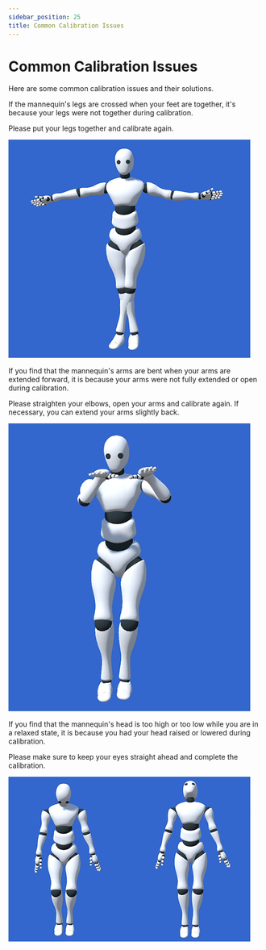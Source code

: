 ```yaml
---
sidebar_position: 25
title: Common Calibration Issues
---
```


# Common Calibration Issues

Here are some common calibration issues and their solutions.

If the mannequin's legs are crossed when your feet are together, it's because your legs were not together during calibration.

Please put your legs together and calibrate again.

![](../img/Fn10Uvti7k9iyPwW3-jwbM-upQZ9.png#center)

If you find that the mannequin's arms are bent when your arms are extended forward, it is because your arms were not fully extended or open during calibration.

Please straighten your elbows, open your arms and calibrate again. If necessary, you can extend your arms slightly back.

![](../img/FsonlOAO5mslbZ_ZjFJ5wAfWspiY.png#center)

If you find that the mannequin's head is too high or too low while you are in a relaxed state, it is because you had your head raised or lowered during calibration.

Please make sure to keep your eyes straight ahead and complete the calibration.

![](../img/Fmy6huuoYbfeSZi2mP-uRIiurOhT.png#center)

